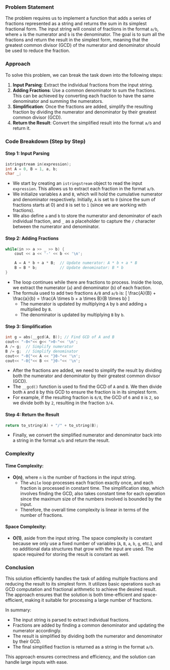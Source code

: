 ### Problem Statement

The problem requires us to implement a function that adds a series of fractions represented as a string and returns the sum in its simplest fractional form. The input string will consist of fractions in the format `a/b`, where `a` is the numerator and `b` is the denominator. The goal is to sum all the fractions and return the result in the simplest form, meaning that the greatest common divisor (GCD) of the numerator and denominator should be used to reduce the fraction.

### Approach

To solve this problem, we can break the task down into the following steps:

1. **Input Parsing**: Extract the individual fractions from the input string.
2. **Adding Fractions**: Use a common denominator to sum the fractions. This can be achieved by converting each fraction to have the same denominator and summing the numerators.
3. **Simplification**: Once the fractions are added, simplify the resulting fraction by dividing the numerator and denominator by their greatest common divisor (GCD).
4. **Return the Result**: Convert the simplified result into the format `a/b` and return it.

### Code Breakdown (Step by Step)

#### Step 1: Input Parsing
```cpp
istringstream in(expression);
int A = 0, B = 1, a, b;
char _;
```
- We start by creating an `istringstream` object to read the input `expression`. This allows us to extract each fraction in the format `a/b`.
- We initialize variables `A` and `B`, which will hold the cumulative numerator and denominator respectively. Initially, `A` is set to `0` (since the sum of fractions starts at 0) and `B` is set to `1` (since we are working with fractions).
- We also define `a` and `b` to store the numerator and denominator of each individual fraction, and `_` as a placeholder to capture the `/` character between the numerator and denominator.

#### Step 2: Adding Fractions
```cpp
while(in >> a >> _ >> b) {
    cout << a << '-' << b << '\n';

    A = A * b + a * B;  // Update numerator: A * b + a * B
    B = B * b;          // Update denominator: B * b
}
```
- The loop continues while there are fractions to process. Inside the loop, we extract the numerator (`a`) and denominator (`b`) of each fraction.
- The formula used to add two fractions `A/B` and `a/b` is:
  \[
  \frac{A}{B} + \frac{a}{b} = \frac{A \times b + a \times B}{B \times b}
  \]
  - The numerator is updated by multiplying `A` by `b` and adding `a` multiplied by `B`.
  - The denominator is updated by multiplying `B` by `b`.

#### Step 3: Simplification
```cpp
int g = abs(__gcd(A, B)); // Find GCD of A and B
cout<< "-0<"<< g<< ">0-"<< '\n';
A /= g;  // Simplify numerator
B /= g;  // Simplify denominator
cout<< "-0{"<< A << "}0-"<< '\n';
cout<< "-0{"<< B << "}0-"<< '\n';
```
- After the fractions are added, we need to simplify the result by dividing both the numerator and denominator by their greatest common divisor (GCD).
- The `__gcd()` function is used to find the GCD of `A` and `B`. We then divide both `A` and `B` by this GCD to ensure the fraction is in its simplest form.
- For example, if the resulting fraction is `6/8`, the GCD of `6` and `8` is `2`, so we divide both by `2`, resulting in the fraction `3/4`.

#### Step 4: Return the Result
```cpp
return to_string(A) + "/" + to_string(B);
```
- Finally, we convert the simplified numerator and denominator back into a string in the format `a/b` and return the result.

### Complexity

#### Time Complexity:
- **O(n)**, where `n` is the number of fractions in the input string. 
  - The `while` loop processes each fraction exactly once, and each fraction is processed in constant time. The simplification step, which involves finding the GCD, also takes constant time for each operation since the maximum size of the numbers involved is bounded by the input.
  - Therefore, the overall time complexity is linear in terms of the number of fractions.

#### Space Complexity:
- **O(1)**, aside from the input string. The space complexity is constant because we only use a fixed number of variables (`A`, `B`, `a`, `b`, `g`, etc.), and no additional data structures that grow with the input are used. The space required for storing the result is constant as well.

### Conclusion

This solution efficiently handles the task of adding multiple fractions and reducing the result to its simplest form. It utilizes basic operations such as GCD computation and fractional arithmetic to achieve the desired result. The approach ensures that the solution is both time-efficient and space-efficient, making it suitable for processing a large number of fractions.

In summary:
- The input string is parsed to extract individual fractions.
- Fractions are added by finding a common denominator and updating the numerator accordingly.
- The result is simplified by dividing both the numerator and denominator by their GCD.
- The final simplified fraction is returned as a string in the format `a/b`.

This approach ensures correctness and efficiency, and the solution can handle large inputs with ease.